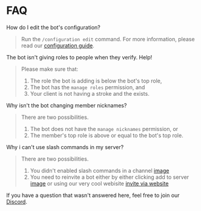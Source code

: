 # FAQ

How do I edit the bot's configuration?
> Run the `/configuration edit` command. For more information, please read our [configuration guide](/config.md).

The bot isn't giving roles to people when they verify. Help!
> Please make sure that:
> 1. The role the bot is adding is below the bot's top role,
> 2. The bot has the `manage roles` permission, and
> 3. Your client is not having a stroke and the exists.

Why isn't the bot changing member nicknames?
> There are two possibilities.
> 1. The bot does not have the `manage nicknames` permission, or
> 2. The member's top role is above or equal to the bot's top role.

Why i can't use slash commands in my server?
> There are two possibilities.
> 1. You didn't enabled slash commands in a channel [image](https://user-images.githubusercontent.com/79996174/148040899-4dd01814-8e2c-4d94-94d1-ec646506fa68.png)
> 2. You need to reinvite a bot either by either clicking add to server [image](https://user-images.githubusercontent.com/79996174/148041245-faa8ae45-97b5-409c-853a-bdf59bcfc2bf.png) or using our very cool webisite [invite via website](skykings.net/bot/invite)



If you have a question that wasn't answered here, feel free to join our [Discord](https://skykings.net/discord).
